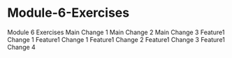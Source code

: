 # Module-6-Exercises
Module 6 Exercises
Main Change 1
Main Change 2
Main Change 3
Feature1 Change 1
Feature1 Change 1
Feature1 Change 2
Feature1 Change 3
Feature1 Change 4

